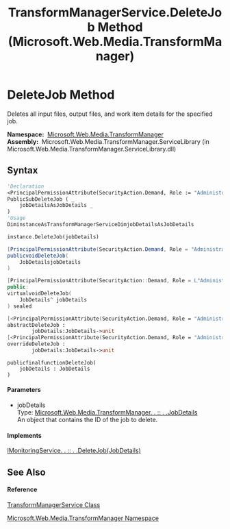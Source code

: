 ﻿---
title: TransformManagerService.DeleteJob Method  (Microsoft.Web.Media.TransformManager)
TOCTitle: DeleteJob Method
ms:assetid: M:Microsoft.Web.Media.TransformManager.TransformManagerService.DeleteJob(Microsoft.Web.Media.TransformManager.JobDetails)
ms:mtpsurl: https://msdn.microsoft.com/en-us/library/microsoft.web.media.transformmanager.transformmanagerservice.deletejob(v=VS.90)
ms:contentKeyID: 35521080
ms.date: 06/14/2012
mtps_version: v=VS.90
f1_keywords:
- Microsoft.Web.Media.TransformManager.TransformManagerService.DeleteJob
dev_langs:
- CSharp
- JScript
- VB
- FSharp
- c++
api_location:
- Microsoft.Web.Media.TransformManager.ServiceLibrary.dll
api_name:
- Microsoft.Web.Media.TransformManager.TransformManagerService.DeleteJob
api_type:
- Managed
topic_type:
- apiref
- kbSyntax
product_family_name: VS
ROBOTS: INDEX,FOLLOW
---

# DeleteJob Method

Deletes all input files, output files, and work item details for the specified job.

**Namespace:**  [Microsoft.Web.Media.TransformManager](microsoft-web-media-transformmanager-namespace.md)  
**Assembly:**  Microsoft.Web.Media.TransformManager.ServiceLibrary (in Microsoft.Web.Media.TransformManager.ServiceLibrary.dll)

## Syntax

``` vb
'Declaration
<PrincipalPermissionAttribute(SecurityAction.Demand, Role := "Administrators")> _
PublicSubDeleteJob ( _
    jobDetailsAsJobDetails _
)
'Usage
DiminstanceAsTransformManagerServiceDimjobDetailsAsJobDetails

instance.DeleteJob(jobDetails)
```

``` csharp
[PrincipalPermissionAttribute(SecurityAction.Demand, Role = "Administrators")]
publicvoidDeleteJob(
    JobDetailsjobDetails
)
```

``` c++
[PrincipalPermissionAttribute(SecurityAction::Demand, Role = L"Administrators")]
public:
virtualvoidDeleteJob(
    JobDetails^ jobDetails
) sealed
```

``` fsharp
[<PrincipalPermissionAttribute(SecurityAction.Demand, Role = "Administrators")>]
abstractDeleteJob : 
        jobDetails:JobDetails->unit 
[<PrincipalPermissionAttribute(SecurityAction.Demand, Role = "Administrators")>]
overrideDeleteJob : 
        jobDetails:JobDetails->unit
```

``` jscript
publicfinalfunctionDeleteJob(
    jobDetails : JobDetails
)
```

#### Parameters

  - jobDetails  
    Type: [Microsoft.Web.Media.TransformManager. . :: . .JobDetails](jobdetails-class-microsoft-web-media-transformmanager.md)  
    An object that contains the ID of the job to delete.  

#### Implements

[IMonitoringService. . :: . .DeleteJob(JobDetails)](imonitoringservice-deletejob-method-microsoft-web-media-transformmanager.md)  

## See Also

#### Reference

[TransformManagerService Class](transformmanagerservice-class-microsoft-web-media-transformmanager.md)

[Microsoft.Web.Media.TransformManager Namespace](microsoft-web-media-transformmanager-namespace.md)

